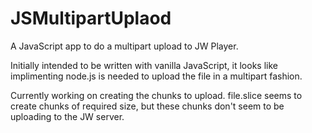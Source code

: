 # JSMultipartUplaod
A JavaScript app to do a multipart upload to JW Player.

Initially intended to be written with vanilla JavaScript, it looks like implimenting node.js is needed to upload the file in a multipart fashion.

Currently working on creating the chunks to upload. file.slice seems to create chunks of required size, but these chunks don't seem to be uploading to the JW server.
